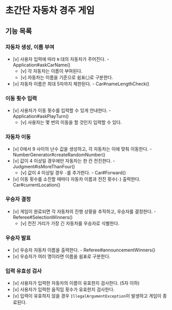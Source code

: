# 초간단 자동차 경주 게임

## 기능 목록

### 자동차 생성, 이름 부여
- [v] 사용자 입력에 따라 `N` 대의 자동차가 주어진다. - Application#askCarName()
  - [v] 각 자동차는 이름이 부여된다.
  - [v] 자동차는 이름을 기준으로 쉼표(,)로 구분한다.
- [v] 자동차 이름은 최대 5자까지 제한된다. - Car#nameLengthCheck()

### 이동 횟수 입력 
- [v] 사용자가 이동 횟수를 입력할 수 있게 안내한다. - Application#askPlayTurn()
  - [v] 사용자는 몇 번의 이동을 할 것인지 입력할 수 있다.

### 자동차 이동
- [v] 0에서 9 사이의 난수 값을 생성하고, 각 자동차는 이에 맞춰 이동한다. - NumberGenerator#createRandomNumber()
- [v] 값이 4 이상일 경우에만 자동차는 한 칸 전진한다. - Judgment#isMoreThanFour()
  - [v] 값이 4 이상일 경우 `-`를 추가한다. - Car#Forward()
- [v] 이동 횟수를 소진할 때마다 자동차 이름과 전진 횟수(`-`) 출력한다. Car#currentLocation()

### 우승자 결정
- [v] 게임이 완료되면 각 자동차의 진행 상황을 추적하고, 우승자를 결정한다. - Referee#SelectionWinners()
  - [v] 전진 거리가 가장 긴 자동차를 우승자로 식별한다.

### 우승자 발표
- [v] 우승자 자동차 이름을 출력한다. - Referee#announcementWinners()
- [v] 우승자가 여러 명이라면 이름을 쉼표로 구분한다.

### 입력 유효성 검사
- [v] 사용자가 입력한 자동차의 이름이 유효한지 검사한다. (5자 이하)
- [v] 사용자가 입력한 움직임 횟수가 유효한지 검사한다.
- [v] 입력이 유효하지 않을 경우 `IllegalArgumentException`이 발생하고 게임이 종료된다.

